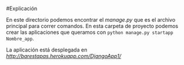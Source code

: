 #Explicación

En este directorio podemos encontrar el *manage.py* que es el archivo principal para correr comandos. En esta carpeta de proyecto podemos crear las aplicaciones que queramos con `python manage.py startapp Nombre_app`.

La aplicación está desplegada en *http://barestapas.herokuapp.com/DjangoApp1/*